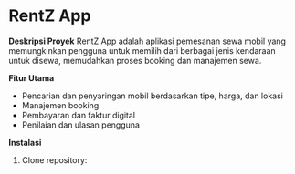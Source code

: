 # RentZ App

**Deskripsi Proyek**
RentZ App adalah aplikasi pemesanan sewa mobil yang memungkinkan pengguna untuk memilih dari berbagai jenis kendaraan untuk disewa, memudahkan proses booking dan manajemen sewa.

**Fitur Utama**
- Pencarian dan penyaringan mobil berdasarkan tipe, harga, dan lokasi
- Manajemen booking
- Pembayaran dan faktur digital
- Penilaian dan ulasan pengguna

**Instalasi**
1. Clone repository:

